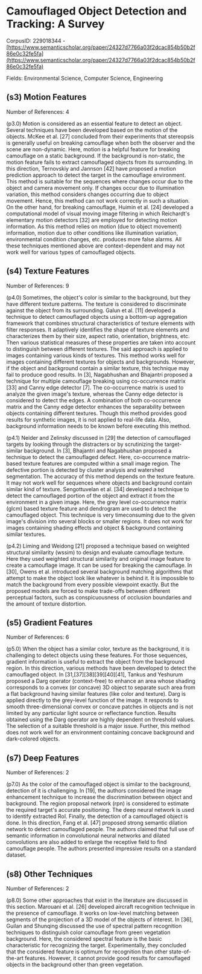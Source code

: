 # Camouflaged Object Detection and Tracking: A Survey

CorpusID: 229018344 - [https://www.semanticscholar.org/paper/24327d7766a03f2dcac854b50b2f86e0c32fe5fa](https://www.semanticscholar.org/paper/24327d7766a03f2dcac854b50b2f86e0c32fe5fa)

Fields: Environmental Science, Computer Science, Engineering

## (s3) Motion Features
Number of References: 4

(p3.0) Motion is considered as an essential feature to detect an object. Several techniques have been developed based on the motion of the objects. McKee et al. [27] concluded from their experiments that stereopsis is generally useful on breaking camouflage when both the observer and the scene are non-dynamic. Here, motion is a helpful feature for breaking camouflage on a static background. If the background is non-static, the motion feature fails to extract camouflaged objects from its surrounding. In this direction, Ternovskiy and Jannson [42] have proposed a motion prediction approach to detect the target in the camouflage environment. This method is suitable for the sequences where changes occur due to the object and camera movement only. If changes occur due to illumination variation, this method considers changes occurring due to object movement. Hence, this method can not work correctly in such a situation. On the other hand, for breaking camouflage, Huimin et al. [24] developed a computational model of visual moving image filtering in which Reichardt's elementary motion detectors [32] are employed for detecting motion information. As this method relies on motion (due to object movement) information, motion due to other conditions like illumination variation, environmental condition changes, etc. produces more false alarms. All these techniques mentioned above are context-dependent and may not work well for various types of camouflaged objects.
## (s4) Texture Features
Number of References: 9

(p4.0) Sometimes, the object's color is similar to the background, but they have different texture patterns. The texture is considered to discriminate against the object from its surrounding. Galun et al. [11] developed a technique to detect camouflaged objects using a bottom-up aggregation framework that combines structural characteristics of texture elements with filter responses. It adaptively identifies the shape of texture elements and characterizes them by their size, aspect ratio, orientation, brightness, etc. Then various statistical measures of these properties are taken into account to distinguish between different textures. The said approach is applied to images containing various kinds of textures. This method works well for images containing different textures for objects and backgrounds. However, if the object and background contain a similar texture, this technique may fail to produce good results. In [3], Nagabhushan and Bhajantri proposed a technique for multiple camouflage breaking using co-occurrence matrix [33] and Canny edge detector [7]. The co-occurrence matrix is used to analyze the given image's texture, whereas the Canny edge detector is considered to detect the edges. A combination of both co-occurrence matrix and the Canny edge detector enhances the separability between objects containing different textures. Though this method provides good results for synthetic images, it is not applied to real-life data. Also, background information needs to be known before executing this method.

(p4.1) Neider and Zelinsky discussed in [29] the detection of camouflaged targets by looking through the distracters or by scrutinizing the target-similar background. In [3], Bhajantri and Nagabhushan proposed a technique to detect the camouflaged defect. Here, co-occurrence matrix-based texture features are computed within a small image region. The defective portion is detected by cluster analysis and watershed segmentation. The accuracy of this method depends on the texture feature. It may not work well for sequences where objects and background contain similar kind of texture. Sengottuvelan et al. [34] developed a technique to detect the camouflaged portion of the object and extract it from the environment in a given image. Here, the grey level co-occurrence matrix (glcm) based texture feature and dendrogram are used to detect the camouflaged object. This technique is very timeconsuming due to the given image's division into several blocks or smaller regions. It does not work for images containing shading effects and object & background containing similar textures.

(p4.2) Liming and Weidong [21] proposed a technique based on weighted structural similarity (wssim) to design and evaluate camouflage texture. Here they used weighted structural similarity and original image feature to create a camouflage image. It can be used for breaking the camouflage. In [30], Owens et al. introduced several background matching algorithms that attempt to make the object look like whatever is behind it. It is impossible to match the background from every possible viewpoint exactly. But the proposed models are forced to make trade-offs between different perceptual factors, such as conspicuousness of occlusion boundaries and the amount of texture distortion.
## (s5) Gradient Features
Number of References: 6

(p5.0) When the object has a similar color, texture as the background, it is challenging to detect objects using these features. For those sequences, gradient information is useful to extract the object from the background region. In this direction, various methods have been developed to detect the camouflaged object. In [31,[37][38][39][40][41], Tankus and Yeshurum proposed a Darg operator (context-free) to enhance an area whose shading corresponds to a convex (or concave) 3D object to separate such area from a flat background having similar features (like color and texture). Darg is applied directly to the grey-level function of the image. It responds to smooth three-dimensional convex or concave patches in objects and is not limited by any particular light source or reflectance function. Results obtained using the Darg operator are highly dependent on threshold values. The selection of a suitable threshold is a major issue. Further, this method does not work well for an environment containing concave background and dark-colored objects.
## (s7) Deep Features
Number of References: 2

(p7.0) As the color of the camouflaged object is similar to the background, detection of it is challenging. In [19], the authors considered the image enhancement technique to increase the discrimination between object and background. The region proposal network (rpn) is considered to estimate the required target's accurate positioning. The deep neural network is used to identify extracted RoI. Finally, the detection of a camouflaged object is done. In this direction, Fang et al. [47] proposed strong semantic dilation network to detect camouflaged people. The authors claimed that full use of semantic information in convolutional neural networks and dilated convolutions are also added to enlarge the receptive field to find camouflage people. The authors presented impressive results on a standard dataset.
## (s8) Other Techniques
Number of References: 2

(p8.0) Some other approaches that exist in the literature are discussed in this section. Marouani et al. [26] developed aircraft recognition technique in the presence of camouflage. It works on low-level matching between segments of the projection of a 3D model of the objects of interest. In [36], Guilan and Shunqing discussed the use of spectral pattern recognition techniques to distinguish color camouflage from green vegetation background. Here, the considered spectral feature is the basic characteristic for recognizing the target. Experimentally, they concluded that the considered feature is optimum for recognition than other state-of-the-art features. However, it cannot provide good results for camouflaged objects in the background other than green vegetation.
